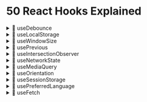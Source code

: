 # 50 React Hooks Explained

<details>
  <summary>🍿 useDebounce</summary>

---

This one is pretty straightforward.

Every time value changes, we set a timeout to update the debounced value after the specified delay.

However, if value keeps changing, we clear the timeout and set a new one.

This means if you keep typing for a whole second without stopping, the debounced value will only be updated once at the end.

```tsx
function useDebounce(value: string, delay: number) {
  // State to hold the debounced value
  const [debouncedValue, setDebouncedValue] = useState(value);

  useEffect(() => {
    // Handler to set debouncedValue to value after the specified delay
    const handler = setTimeout(() => {
      setDebouncedValue(value);
    }, delay);

    // Cleanup function to clear the timeout if the value or delay changes
    return () => {
      clearTimeout(handler);
    };
  }, [value, delay]);

  return debouncedValue;
}
```

</details>

<details>
  <summary>🍿 useLocalStorage</summary>

---

Here we start off by getting the value from localStorage, if it exists.

Using a function with the useState hook in React for the initial state is known as "lazy initialization."

This method is handy when setting up the initial state takes a lot of work or relies on outside sources, like local storage. With this approach, React runs the function only once when the component first loads, enhancing performance by skipping extra work on future renders.

When users set a new value, they may pass a function to the setValue function. This is a common pattern in React, where the new state depends on the previous state.

Finally, we store the new value in localStorage.

```tsx
function useLocalStorage<InitialValue>(
  key: string,
  initialValue: InitialValue
) {
  const [storedValue, setStoredValue] = useState(() => {
    try {
      const item = window.localStorage.getItem(key);
      return item ? JSON.parse(item) : initialValue;
    } catch (error) {
      console.log(error);
      return initialValue;
    }
  });

  const setValue = (
    value: InitialValue | ((value: InitialValue) => InitialValue)
  ) => {
    try {
      const valueToStore =
        value instanceof Function ? value(storedValue) : value;
      setStoredValue(valueToStore);
      window.localStorage.setItem(key, JSON.stringify(valueToStore));
    } catch (error) {
      console.log(error);
    }
  };

  return [storedValue, setValue];
}
```

</details>

<details>
  <summary>🍿 useWindowSize</summary>

---

The initial values of windowSize should be directly coming from `window` but because we're using SSR first framework, we need to set the initial values to `null` and update them on the first render.

In an SPA application, this wouldn't be necessary.

Whenever the window is resized, we update the windowSize state.

Finally, we remove the event listener on cleanup.

Reminder: Cleanup runs before the "new" effect, it runs with the old values of the effect.

```tsx
function useWindowSize() {
  const [windowSize, setWindowSize] = useState<{
    width: number | null;
    height: number | null;
  }>({
    width: null,
    height: null,
  });

  useEffect(() => {
    // Handler to call on window resize
    function handleResize() {
      // Set window width/height to state
      setWindowSize({
        width: window.innerWidth,
        height: window.innerHeight,
      });
    }

    window.addEventListener("resize", handleResize);

    // Call handler right away so state gets updated with initial window size
    // Needed because we're using SSR first framework
    handleResize();

    // Remove event listener on cleanup
    return () => window.removeEventListener("resize", handleResize);
  }, []);

  return windowSize;
}
```

</details>

<details>
  <summary>🍿 usePrevious</summary>

---

# Description

The trick with this hook is to use the `useRef` hook to store the previous value.

The reason we use refs is because they don't cause a re-render when they change, unlike state.

When we first call useRef, this happens before the component renders for the first time, so the ref's current value is `undefined`.

Because useEffect runs after the component renders, the ref's current value will be the previous value.

```tsx
function usePrevious<T>(value: T) {
  const ref = useRef<T>();

  useEffect(() => {
    ref.current = value;
  }, [value]);

  return ref.current;
}
```

# In depth explanation

## React's Update Cycle

React's update cycle can be simplified into two main phases for our context:

1. **Rendering Phase:** React readies the UI based on the current state and props. This phase concludes with the virtual DOM being refreshed and arranged for applying to the actual DOM. Throughout this phase, your component function operates, executing any hooks invoked within it, such as `useState`, `useRef`, and the setup phase of `useEffect` (where you outline what the effect accomplishes, but it hasn't executed yet).

2. **Commit Phase:** React applies the changes from the virtual DOM to the actual DOM, making those changes visible to the user. This is when the UI is actually updated.

## Execution of `useEffect`

`useEffect` is designed to run _after_ the commit phase. Its purpose is to execute side effects that should not be part of the rendering process, such as fetching data, setting up subscriptions, etc..

## Why Changes in `useEffect` Don't Affect Current Cycle's DOM

- **Timing:** Since `useEffect` runs after the commit phase, the DOM has already been updated with the information from the render phase by the time `useEffect` executes. React does not re-render or update the DOM again immediately after `useEffect` runs within the same cycle because React's rendering cycle has already completed.

- **Intention:** This behavior is by design. React intentionally separates the effects from the rendering phase to ensure that the UI updates are efficient and predictable. If effects could modify the DOM immediately in the same cycle they run, it would lead to potential performance issues and bugs due to unexpected re-renders or state changes after the DOM has been updated.

- **Ref and the DOM:** When you update `ref.current` in `useEffect`, you're modifying a value stored in memory that React uses for keeping references across renders. This update does not trigger a re-render by itself, and because `useEffect`'s changes are applied after the DOM has been updated, **there's no direct mechanism for those changes to modify the DOM until the next render cycle is triggered by state or prop changes.**

</details>

<details>
  <summary>🍿 useIntersectionObserver</summary>

---

`entry` gives us information about the target element's intersection with the root.

The `isIntersecting` property tells us whether the element is visible in the viewport.

As commented in the code, we copy `ref.current` to a variable to avoid a warning from React.

**How it works in a nutshell:** In the useEffect, we create a new IntersectionObserver and observe the target element. We return a cleanup function that unobserves the target element.

```tsx
function useIntersectionObserver(options: IntersectionObserverInit = {}) {
  const [entry, setEntry] = useState<IntersectionObserverEntry | null>(null);
  const ref = useRef(null);

  useEffect(() => {
    const observer = new IntersectionObserver(
      ([entry]) => setEntry(entry),
      options
    );

    // Copy ref.current to a variable
    // This is because ref.current may refer to a different element by the time the cleanup function runs
    // This was a warning by React
    // According to this Github issue: https://github.com/facebook/react/issues/15841
    // It's nothing to actually worry about
    const currentRef = ref.current;
    if (currentRef) observer.observe(currentRef);

    return () => {
      if (currentRef) observer.unobserve(currentRef);
    };
  }, [options]);

  return [ref, entry] as const;
}
```

</details>

<details>
  <summary>🍿 useNetworkState</summary>

---

This hook is used to monitor the network state of the user.

If you peek into the file `app/routes/use-network-state.tsx`, you'll see we had to author our own type for `navigator.connection` to avoid TypeScript errors.

The main key here is to `navigator`, especially `navigator.connection`.

Now, to be fair, this is an experimental API, as documented on MDN: https://developer.mozilla.org/en-US/docs/Web/API/Navigator/connection.

How it works in a nutshell: Similar to other hooks that use browser events, we set up event listeners for `online`, `offline`, and `change` events.

`online` -> when browser goes online.
`offline` -> when browser goes offline.
`change` -> when the network state changes.

```tsx
function useNetworkState() {
  const [networkState, setNetworkState] = useState<NetworkState>({
    online: false,
  });

  useEffect(() => {
    const updateNetworkState = () => {
      setNetworkState({
        online: navigator.onLine,
        downlink: navigator.connection?.downlink,
        downlinkMax: navigator.connection?.downlinkMax,
        effectiveType: navigator.connection?.effectiveType,
        rtt: navigator.connection?.rtt,
        saveData: navigator.connection?.saveData,
        type: navigator.connection?.type,
      });
    };

    // Call the function once to get the initial state
    updateNetworkState();

    window.addEventListener("online", updateNetworkState);
    window.addEventListener("offline", updateNetworkState);
    navigator.connection?.addEventListener("change", updateNetworkState);

    return () => {
      window.removeEventListener("online", updateNetworkState);
      window.removeEventListener("offline", updateNetworkState);
      navigator.connection?.removeEventListener("change", updateNetworkState);
    };
  }, []);

  return networkState;
}
```

</details>

<details>
  <summary>🍿 useMediaQuery</summary>

---

We set up a listener for the media query and update the matches state whenever the media query changes.

The matches state is initially set to false, and it is set to true when the media query matches.

We also return a cleanup function that removes the event listener when the component unmounts.

This hook is useful for conditionally rendering content based on the state of a media query.

For example, you can use it to show or hide certain elements based on the screen size.

```tsx
function useMediaQuery(query: string) {
  const [matches, setMatches] = useState(false);

  useEffect(() => {
    const mediaQuery = window.matchMedia(query);
    setMatches(mediaQuery.matches);

    const listener = (event: MediaQueryListEvent) => {
      setMatches(event.matches);
    };

    mediaQuery.addEventListener("change", listener);

    return () => {
      mediaQuery.removeEventListener("change", listener);
    };
  }, [query]);

  return matches;
}
```

</details>

<details>
  <summary>🍿 useOrientation</summary>

---

This hook is used to monitor the orientation of the user's device.

For example, you can use it to change the layout of your app based on the orientation of the device.

Orientation means whether the device is in portrait or landscape mode, when e.g. holding your phone, you can hold it vertically or horizontally.

We set up an event listener for the `orientationchange` event and update the orientation state whenever the orientation changes.

```tsx
function useOrientation() {
  const [orientation, setOrientation] = useState<ScreenOrientation | null>(
    null
  );

  useEffect(() => {
    const handleOrientationChange = () => {
      setOrientation(window.screen.orientation);
    };

    // Set the initial orientation
    handleOrientationChange();

    window.addEventListener("orientationchange", handleOrientationChange);

    return () => {
      window.removeEventListener("orientationchange", handleOrientationChange);
    };
  }, []);

  return orientation;
}
```

</details>

<details>
  <summary>🍿 useSessionStorage</summary>

---

This hook is similar to the `useLocalStorage` hook, but it uses `sessionStorage` instead of `localStorage`.

```tsx
function useSessionStorage<InitialValue>(
  key: string,
  initialValue: InitialValue
) {
  const [value, setValue] = useState<InitialValue>(() => {
    if (typeof window === "undefined") {
      return initialValue;
    }

    const storedValue = sessionStorage.getItem(key);
    return storedValue !== null ? JSON.parse(storedValue) : initialValue;
  });

  // Set Inital Value
  useEffect(() => {
    setValue(
      JSON.parse(sessionStorage.getItem(key) || JSON.stringify(initialValue))
    );
  }, [initialValue, key]);

  useEffect(() => {
    sessionStorage.setItem(key, JSON.stringify(value));
  }, [key, value]);

  return [value, setValue] as const;
}
```

</details>

<details>
  <summary>🍿 usePreferredLanguage</summary>

---

This hook is used to get the user's preferred language.

It uses the `navigator.language` property to get the user's preferred language.

Every time the user's preferred language changes, the `languagechange` event is fired, and we update the language state.

```tsx
function usePreferredLanguage() {
  const [language, setLanguage] = useState<string | null>(null);

  useEffect(() => {
    const handler = () => {
      setLanguage(navigator.language);
    };

    // Set the initial language
    handler();

    window.addEventListener("languagechange", handler);

    return () => {
      window.removeEventListener("languagechange", handler);
    };
  }, []);

  return language;
}
```

</details>

<details>
  <summary>🍿 useFetch</summary>

---

This hook is used to fetch data from an API.

It uses the `fetch` API to make a request to the specified URL.

It's gonna fetch the data every time the URL changes.

The `useEffect` hook is used to fetch the data when the URL changes.

It returns an object with the data, loading state, and error.

A common bad practice is to use boolean for the loading state, status is a better approach and more accurate

```tsx
export function useFetch<Data>(url: string) {
  const [status, setStatus] = useState<
    "idle" | "loading" | "error" | "success"
  >("idle");
  const [data, setData] = useState<Data | null>(null);
  const [error, setError] = useState<unknown | null>(null);

  useEffect(() => {
    if (!url) return;
    setStatus("loading");

    fetch(url)
      .then((res) => res.json())
      .then((data) => {
        setData(data as Data);
        setStatus("success");
      })
      .catch((error) => {
        setError(error);
        setStatus("error");
      });
  }, [url]);

  return { error, isLoading: status === "loading", data };
}
```

</details>
